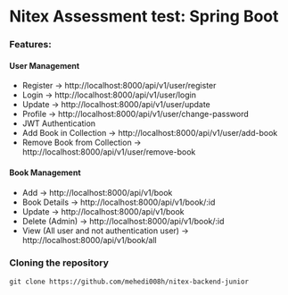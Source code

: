 # Nitex Assessment test: Spring Boot

### Features:

#### User Management
-   Register                    -> http://localhost:8000/api/v1/user/register
-   Login                       -> http://localhost:8000/api/v1/user/login
-   Update                      -> http://localhost:8000/api/v1/user/update
-   Profile                     -> http://localhost:8000/api/v1/user/change-password
-   JWT Authentication
-   Add Book in Collection      -> http://localhost:8000/api/v1/user/add-book
-   Remove Book from Collection -> http://localhost:8000/api/v1/user/remove-book

#### Book Management
-   Add                         -> http://localhost:8000/api/v1/book
-   Book Details                -> http://localhost:8000/api/v1/book/:id
-   Update                      -> http://localhost:8000/api/v1/book
-   Delete (Admin)              -> http://localhost:8000/api/v1/book/:id
-   View (All user and not authentication user) -> http://localhost:8000/api/v1/book/all

### Cloning the repository

```
git clone https://github.com/mehedi008h/nitex-backend-junior
```

